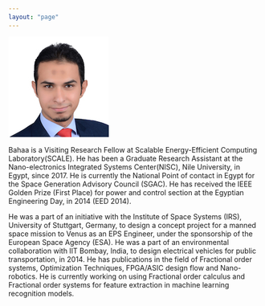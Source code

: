 ```yaml
---
layout: "page"
---
```




![](/members/bahaa_mini.jpg)

Bahaa is a Visiting Research Fellow at Scalable Energy-Efficient Computing Laboratory(SCALE). He has been a Graduate Research Assistant at the Nano-electronics Integrated Systems Center(NISC), Nile University, in Egypt, since 2017. He is currently the National Point of contact in Egypt for the Space Generation Advisory Council (SGAC). He has received the IEEE Golden Prize (First Place) for power and control section at the Egyptian Engineering Day, in 2014 (EED 2014).

He was a part of an initiative with the Institute of Space Systems (IRS), University of Stuttgart, Germany, to design a concept project for a manned space mission to Venus as an EPS Engineer, under the sponsorship of the European Space Agency (ESA). He was a part of an environmental collaboration with IIT Bombay, India, to design electrical vehicles for public transportation, in 2014.
He has publications in the field of Fractional order systems, Optimization Techniques, FPGA/ASIC design flow and Nano-robotics. He is currently working on using Fractional order calculus and Fractional order systems for feature extraction in machine learning recognition models.
